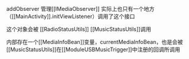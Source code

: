 addObserver  管理[[IMediaObserver]]
实际上也只有一个地方（[[MainActivity]].initViewListener）调用了这个接口

这个对象会被 [[RadioStatusUtils]]  [[MusicStatusUtils]]调用

内部存在一个[[MediaInfoBean]]变量，currentMediaInfoBean，也是会被[[MusicStatusUtils]]在[[ModuleUSBMusicTrigger]]中注册的回调所调用